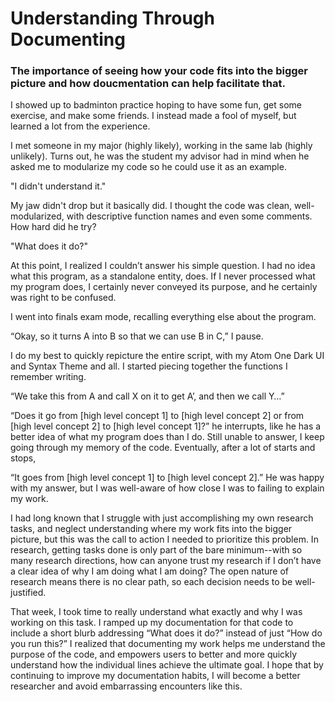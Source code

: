 # Understanding Through Documenting
### The importance of seeing how your code fits into the bigger picture and how doucmentation can help facilitate that.

I showed up to badminton practice hoping to have some fun, get some exercise, and make some friends. I instead made a fool of myself, but learned a lot from the experience.

I met someone in my major (highly likely), working in the same lab (highly unlikely). Turns out, he was the student my advisor had in mind when he asked me to modularize my code so he could use it as an example.

"I didn't understand it."

My jaw didn't drop but it basically did. I thought the code was clean, well-modularized, with descriptive function names and even some comments. How hard did he try?

"What does it do?"

At this point, I realized I couldn’t answer his simple question. I had no idea what this program, as a standalone entity, does. If I never processed what my program does, I certainly never conveyed its purpose, and he certainly was right to be confused.

I went into finals exam mode, recalling everything else about the program.

“Okay, so it turns A into B so that we can use B in C,” I pause.

I do my best to quickly repicture the entire script, with my Atom One Dark UI and Syntax Theme and all. I started piecing together the functions I remember writing.

“We take this from A and call X on it to get A’, and then we call Y…”

“Does it go from [high level concept 1] to [high level concept 2] or from [high level concept 2] to [high level concept 1]?” he interrupts, like he has a better idea of what my program does than I do. Still unable to answer, I keep going through my memory of the code.  Eventually, after a lot of starts and stops, 

“It goes from [high level concept 1] to [high level concept 2].” He was happy with my answer, but I was well-aware of how close I was to failing to explain my work.

I had long known that I struggle with just accomplishing my own research tasks, and neglect understanding where my work fits into the bigger picture, but this was the call to action I needed to prioritize this problem. In research, getting tasks done is only part of the bare minimum--with so many research directions, how can anyone trust my research if I don’t have a clear idea of why I am doing what I am doing? The open nature of research means there is no clear path, so each decision needs to be well-justified.

That week, I took time to really understand what exactly and why I was working on this task. I ramped up my documentation for that code to include a short blurb addressing “What does it do?” instead of just “How do you run this?” I realized that documenting my work helps me understand the purpose of the code, and empowers users to better and more quickly understand how the individual lines achieve the ultimate goal. I hope that by continuing to improve my documentation habits, I will become a better researcher and avoid embarrassing encounters like this.
